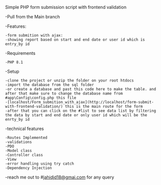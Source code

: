 Simple PHP form submission script with frontend validation


-Pull from the Main branch

-Features:

    -form submition with ajax:
    -showing report based on start and end date or user id which is entry_by id


-Requirements

    -PHP 8.1

-Setup

    -clone the project or unzip the folder on your root htdocs
    -import the database from the sql folder
    -or create a database and past this code here to make the table. and after that make sure to change the database name from #app\Config\config.php this file
    -[localhost/Form_submition_with_ajax](http://localhost/form-submit-with-frontend-validation/) this is the main route for the form 
    -after that you can click on the #list to see data list by filtering the data by start and end date or only user id which will be the enrty_by id


-technical features

    -Routes Implemented
    -validations
    -PDO
    -Model class
    -Controller class
    -View
    -error handling using try catch
    -Dependency Injection

-reach me out to #jahidjd18@gmai.com for any query 
